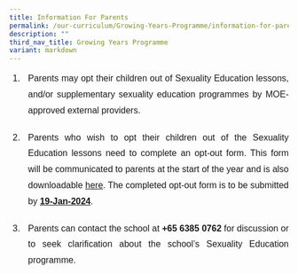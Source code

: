 ```yaml
---
title: Information For Parents
permalink: /our-curriculum/Growing-Years-Programme/information-for-parents/
description: ""
third_nav_title: Growing Years Programme
variant: markdown
---
```

<ol>
	<li style="padding:0px 0px 20px 10px; font-family:arial; line-height:1.8; text-align:justify; font-size:16px">Parents may opt their children out of Sexuality Education lessons, and/or supplementary sexuality education programmes by MOE-approved external providers.</li>
<li style="padding:0px 0px 20px 10px; font-family:arial; line-height:1.8; text-align:justify; font-size:16px">Parents who wish to opt their children out of the Sexuality Education lessons need to complete an opt-out form. This form will be communicated  to parents at the start of the year and is also downloadable​ <a href="/files/MOE%20Sexuality%20Education%20Letter_Opt%20Out.pdf" target="_blank">here</a>. The completed opt-out form is to be submitted by <b><u>19-Jan-2024</u></b>.</li>
	<li style="padding:0px 0px 20px 10px; font-family:arial; line-height:1.8; text-align:justify; font-size:16px">Parents can contact the school at <b>+65 6385 0762</b> for discussion or to seek clarification about the school’s Sexuality Education programme.</li>
	</ol>